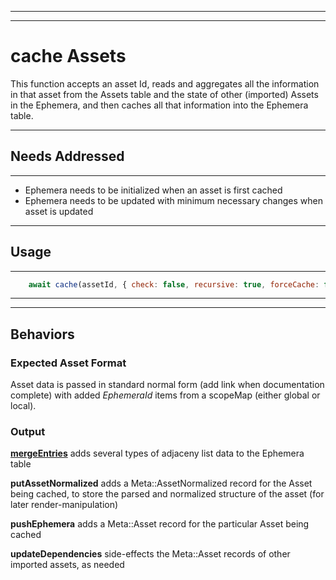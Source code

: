 
---
---

# cache Assets
This function accepts an asset Id, reads and aggregates all the information in that
asset from the Assets table and the state of other (imported) Assets in the Ephemera,
and then caches all that information into the Ephemera table.

---

## Needs Addressed

---

- Ephemera needs to be initialized when an asset is first cached
- Ephemera needs to be updated with minimum necessary changes when asset is updated

---

## Usage

---

```js
    await cache(assetId, { check: false, recursive: true, forceCache: false })
```

---
---

## Behaviors

### Expected Asset Format
Asset data is passed in standard normal form (add link when documentation complete) with added *EphemeraId* items from a scopeMap (either global or local).

### Output

[**mergeEntries**](./README.mergeEntries.md) adds several types of adjaceny list data to the Ephemera table

**putAssetNormalized** adds a Meta::AssetNormalized record for the Asset being cached, to store the parsed and
normalized structure of the asset (for later render-manipulation)

**pushEphemera** adds a Meta::Asset record for the particular Asset being cached

**updateDependencies** side-effects the Meta::Asset records of other imported assets, as needed
